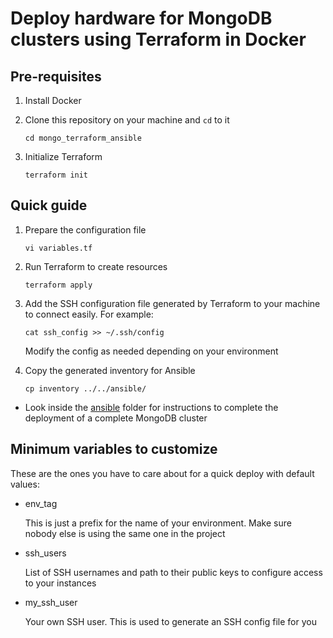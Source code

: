 # Deploy hardware for MongoDB clusters using Terraform in Docker

## Pre-requisites

1. Install Docker

2. Clone this repository on your machine and `cd` to it

    ```
    cd mongo_terraform_ansible
    ```

3. Initialize Terraform 

    ```
    terraform init
    ```

## Quick guide

1. Prepare the configuration file

    ```
    vi variables.tf
    ```

2. Run Terraform to create resources

    ```
    terraform apply
    ``` 

3. Add the SSH configuration file generated by Terraform to your machine to connect easily. For example: 

    ```
    cat ssh_config >> ~/.ssh/config
    ```

    Modify the config as needed depending on your environment

4. Copy the generated inventory for Ansible
    ```
    cp inventory ../../ansible/
    ```

- Look inside the [ansible](ansible) folder for instructions to complete the deployment of a complete MongoDB cluster

## Minimum variables to customize

These are the ones you have to care about for a quick deploy with default values:

- env_tag

    This is just a prefix for the name of your environment. Make sure nobody else is using the same one in the project

- ssh_users

    List of SSH usernames and path to their public keys to configure access to your instances

- my_ssh_user

    Your own SSH user. This is used to generate an SSH config file for you